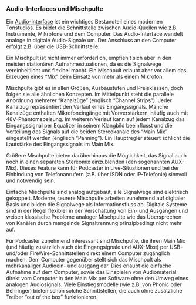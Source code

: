 ### Audio-Interfaces und Mischpulte

Ein [Audio-Interface](https://de.wikipedia.org/wiki/Audio-Interface) ist ein wichtiges Bestandteil eines modernen Tonstudios. Es bildet die Schnittstelle zwischen Audio-Quellen wie z.B. Instrumente, Mikrofone und dem Computer. Das Audio-Interface wandelt analoge in digitale Audio-Signale um. Der Anschluss an den Computer erfolgt z.B. über die USB-Schnittstelle.

Ein Mischpult ist nicht immer erforderlich, empfiehlt sich aber in den meisten stationären Aufnahmesituationen, da es die Signalwege vereinheitlicht und flexibel macht. Ein Mischpult erlaubt aber vor allem das Erzeugen eines “Mix” beim Einsatz von mehr als einem Mikrofon.

Mischpulte gibt es in allen Größen, Ausbaustufen und Preisklassen, doch folgen sie alle ähnlichen Konzepten. Im Mittelpunkt steht die parallele Anordnung mehrerer “Kanalzüge” (englisch “Channel Strips”). Jeder Kanalzug repräsentiert den Verlauf eines Eingangssignals. Manche Kanalzüge enthalten Mikrofoneingänge mit Vorverstärkern, häufig auch mit 48V-Phantomspeisung. Im weiteren Verlauf kann auf jedem Kanalzug das Eingangssignal per Equalizer in seinem Klangbild beeinflusst und die Verteilung des Signals auf die beiden Stereokanäle des “Main Mix” eingestellt werden (englisch “Panning”). Ein Hauptregler steuert schlicht die Lautstärke des Eingangssignals im Main Mix.

Größere Mischpulte bieten darüberhinaus die Möglichkeit, das Signal auch noch in einen separaten Stereomix einzublenden (den sogenannten AUX-Mix). Dieses Feature kann für Podcaster in Live-Situationen und bei der Einbindung von Telefonanrufern (z.B. über ISDN oder IP-Telefonie) sinnvoll und notwendig sein.

Einfache Mischpulte sind analog aufgebaut, alle Signalwege sind elektrisch gekoppelt. Moderne, teurere Mischpulte arbeiten zunehmend auf digitaler Basis und bilden die Signalwege als Informationsfluss ab. Digitale Systeme sind in der Regel flexibler in der Verschaltung von Ein- und Ausgängen und weisen klassische Probleme analoger Mischpulte wie das Übersprechen von Kanälen durch mangelnde Signaltrennung prinzipbedingt nicht mehr auf.

Für Podcaster zunehmend interessant sind Mischpulte, die ihren Main Mix (und häufig zusätzlich auch die Eingangsignale und AUX-Mixe) per USB- und/oder FireWire-Schnittstellen direkt einem Computer zugänglich machen. Dem Computer gegenüber stellt sich das Mischpult als mehrkanaliger Audioein- und ausgang dar. Dies erlaubt die einfache Aufnahme auf dem Computer, sowie das Einspielen von Audiomaterial direkt vom Computer in den Main Mix per Software ohne den Umweg eines analogen Audiosignals. Viele Einstiegsmodelle (wie z.B. von Phonic oder Behringer) bieten schon solche Schnittstellen, die auch ohne zusätzliche Treiber “out of the box” funktionieren.

